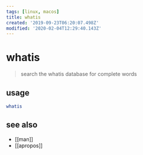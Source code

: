 ```yaml
---
tags: [linux, macos]
title: whatis
created: '2019-09-23T06:20:07.498Z'
modified: '2020-02-04T12:29:40.143Z'
---
```


# whatis

> search the whatis database for complete words

## usage
```sh
whatis
```

## see also
- [[man]]
- [[apropos]]
